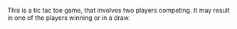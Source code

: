 This is a tic tac toe game, that involves two players competing. 
It may result in one of the players winning or in a draw.
